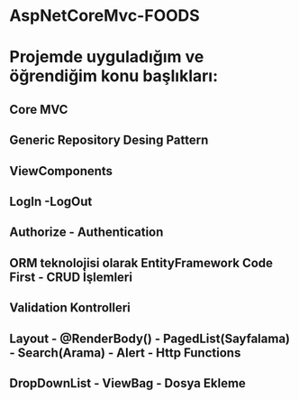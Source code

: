 # AspNetCoreMvc-FOODS
# Projemde uyguladığım ve öğrendiğim konu başlıkları:
## Core MVC
## Generic Repository Desing Pattern
## ViewComponents
## LogIn -LogOut
## Authorize - Authentication
## ORM teknolojisi olarak EntityFramework  Code First - CRUD İşlemleri
## Validation Kontrolleri
## Layout - @RenderBody() - PagedList(Sayfalama) - Search(Arama) - Alert - Http Functions 
## DropDownList - ViewBag - Dosya Ekleme
